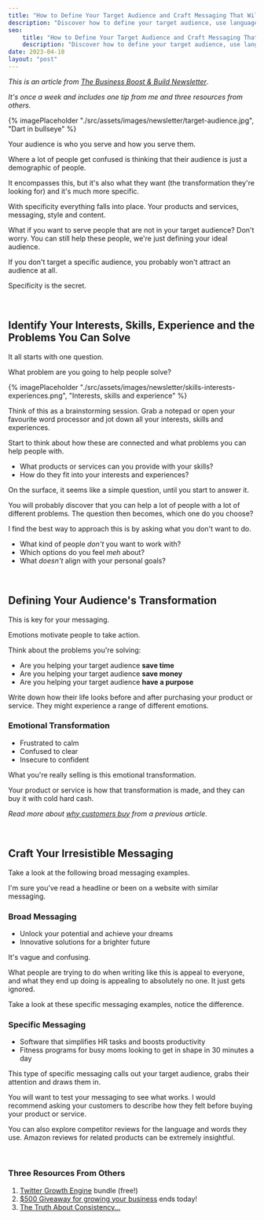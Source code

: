 ```yaml
---
title: "How to Define Your Target Audience and Craft Messaging That Will Attract Them"
description: "Discover how to define your target audience, use language that speaks to your audience's wants and needs, grabs their attention and draws them in."
seo:
    title: "How to Define Your Target Audience and Craft Messaging That Will Attract Them"
    description: "Discover how to define your target audience, use language that speaks to your audience's wants and needs, grabs their attention and draws them in."
date: 2023-04-10
layout: "post"
---
```


*This is an article from [The Business Boost & Build Newsletter](/newsletter)*. 

*It's once a week and includes one tip from me and three resources from others.*

{% imagePlaceholder "./src/assets/images/newsletter/target-audience.jpg", "Dart in bullseye" %}

Your audience is who you serve and how you serve them.

Where a lot of people get confused is thinking that their audience is just a demographic of people.

It encompasses this, but it's also what they want (the transformation they're looking for) and it's much more specific.

With specificity everything falls into place. Your products and services, messaging, style and content. 

What if you want to serve people that are not in your target audience? Don't worry. You can still help these people, we're just defining your ideal audience.

If you don't target a specific audience, you probably won't attract an audience at all.

Specificity is the secret.

&nbsp;
## Identify Your Interests, Skills, Experience and the Problems You Can Solve

It all starts with one question.

What problem are you going to help people solve?

{% imagePlaceholder "./src/assets/images/newsletter/skills-interests-experiences.png", "Interests, skills and  experience" %}

Think of this as a brainstorming session. Grab a notepad or open your favourite word processor and jot down all your interests, skills and experiences.

Start to think about how these are connected and what problems you can help people with.

- What products or services can you provide with your skills?
- How do they fit into your interests and experiences?

On the surface, it seems like a simple question, until you start to answer it.

You will probably discover that you can help a lot of people with a lot of different problems. The question then becomes, which one do you choose?

I find the best way to approach this is by asking what you don't want to do.

- What kind of people *don't* you want to work with?
- Which options do you feel *meh* about?
- What *doesn't* align with your personal goals?


&nbsp;
## Defining Your Audience's Transformation

This is key for your messaging.

Emotions motivate people to take action.

Think about the problems you're solving:

- Are you helping your target audience **save time**
- Are you helping your target audience **save money**
- Are you helping your target audience **have a purpose**

Write down how their life looks before and after purchasing your product or service. They might experience a range of different emotions.

### Emotional Transformation

- Frustrated to calm
- Confused to clear
- Insecure to confident

What you're really selling is this emotional transformation.

Your product or service is how that transformation is made, and they can buy it with cold hard cash.

*Read more about [why customers buy](/newsletters/why-customers-buy-and-the-levers-you-can-use/) from a previous article.*


&nbsp;
## Craft Your Irresistible Messaging

Take a look at the following broad messaging examples.

I'm sure you've read a headline or been on a website with similar messaging.

### Broad Messaging

- Unlock your potential and achieve your dreams
- Innovative solutions for a brighter future

It's vague and confusing.

What people are trying to do when writing like this is appeal to everyone, and what they end up doing is appealing to absolutely no one. It just gets ignored.

Take a look at these specific messaging examples, notice the difference.

### Specific Messaging

- Software that simplifies HR tasks and boosts productivity
- Fitness programs for busy moms looking to get in shape in 30 minutes a day

This type of specific messaging calls out your target audience, grabs their attention and draws them in.

You will want to test your messaging to see what works. I would recommend asking your customers to describe how they felt before buying your product or service.

You can also explore competitor reviews for the language and words they use. Amazon reviews for related products can be extremely insightful.

&nbsp;
### Three Resources From Others

1. [Twitter Growth Engine](https://edwardlatimore.gumroad.com/l/engine) bundle (free!)
2. [$500 Giveaway for growing your business](https://giveaway.get8am.com/) ends today!
3. [The Truth About Consistency...](https://www.youtube.com/watch?v=G3AoDm1Ep6Y&ab_channel=JayClouse)